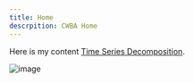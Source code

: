 ```yaml
---
title: Home
descrpition: CWBA Home
---
```



Here is my content
[Time Series Decomposition](./timeseries/index.md).

![image](https://user-images.githubusercontent.com/50382367/133946881-47e8d9f9-d3f7-4ec0-900e-1ed6c90899fe.png)



